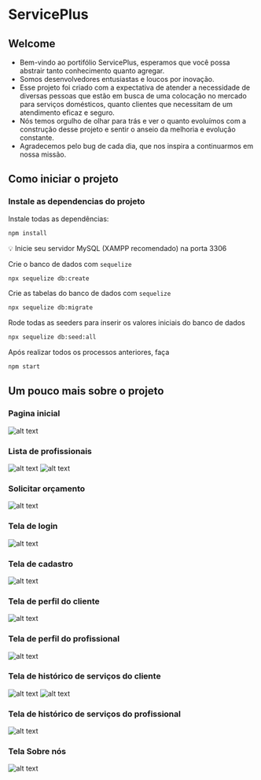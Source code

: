 # ServicePlus
## Welcome
- Bem-vindo ao portifólio ServicePlus, esperamos que você possa abstrair tanto conhecimento quanto agregar. 
- Somos desenvolvedores entusiastas e loucos por inovação. 
- Esse projeto foi criado com a expectativa de atender a necessidade de diversas pessoas que estão em busca de uma colocação no mercado para serviços domésticos, quanto clientes que necessitam de um atendimento eficaz e seguro. 
- Nós temos orgulho de olhar para trás e ver o quanto evoluímos com a construção desse projeto e sentir o anseio da melhoria e evolução constante. 
- Agradecemos pelo bug de cada dia, que nos inspira a continuarmos em nossa missão. 

## Como iniciar o projeto
### Instale as dependencias do projeto
Instale todas as dependências:
````bash
npm install
````
💡 Inicie seu servidor MySQL (XAMPP recomendado) na porta 3306 

Crie o banco de dados com `sequelize`
````bash
npx sequelize db:create
````
Crie as tabelas do banco de dados com `sequelize`
````bash
npx sequelize db:migrate
````
Rode todas as seeders para inserir os valores iniciais do banco de dados
````bash
npx sequelize db:seed:all
````
Após realizar todos os processos anteriores, faça
````bash
npm start
````

## Um pouco mais sobre o projeto
### Pagina inicial
![alt text](./public/img/imgReadme/home-page.PNG)

### Lista de profissionais
![alt text](./public/img/imgReadme/search-professionals-page.PNG)
![alt text](./public/img/imgReadme/search-professionals-with-filter-page.PNG)

### Solicitar orçamento
![alt text](./public/img/imgReadme/budget-page.PNG)

### Tela de login
![alt text](./public/img/imgReadme/login-page.PNG)

### Tela de cadastro 
![alt text](./public//img/imgReadme/register-page.PNG)

### Tela de perfil do cliente 
![alt text](./public//img/imgReadme/profile-client-page.PNG)

### Tela de perfil do profissional
![alt text](./public/img/imgReadme/profile-professional-page.PNG)

### Tela de histórico de serviços do cliente
![alt text](./public/img/imgReadme/history-services-client-page.PNG)
![alt text](./public/img/imgReadme/history-services-with-filter-client-page.PNG)

### Tela de histórico de serviços do profissional
![alt text](./public/img/imgReadme/history-services-professional-page.PNG)

### Tela Sobre nós
![alt text](./public/img/imgReadme/about-page.PNG)
